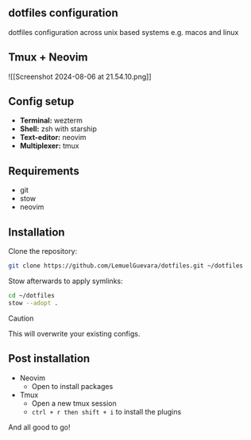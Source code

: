 ## dotfiles configuration

dotfiles configuration across unix based systems e.g. macos and linux

## Tmux + Neovim

![[Screenshot 2024-08-06 at 21.54.10.png]]

## Config setup

- **Terminal:** wezterm
- **Shell:** zsh with starship
- **Text-editor:** neovim
- **Multiplexer:** tmux

## Requirements

- git
- stow
- neovim

## Installation

Clone the repository:

```bash
git clone https://github.com/LemuelGuevara/dotfiles.git ~/dotfiles
```

Stow afterwards to apply symlinks:

```bash
cd ~/dotfiles
stow --adopt .
```

> [!CAUTION]  
> This will overwrite your existing configs.

## Post installation

- Neovim
  - Open to install packages
- Tmux
  - Open a new tmux session
  - `ctrl + r then shift + i` to install the plugins

And all good to go!
